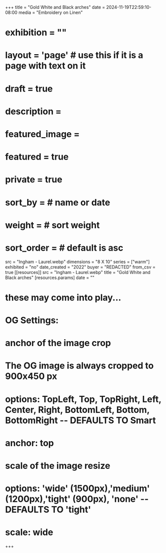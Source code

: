 +++
title = "Gold White and Black arches"
date = 2024-11-19T22:59:10-08:00
media = "Embroidery on Linen"
# exhibition = ""
# layout = 'page' # use this if it is a page with text on it
# draft = true
# description = 
# featured_image = 
# featured = true
# private = true
# sort_by = # name or date
# weight = # sort weight
# sort_order = # default is asc
src = "Ingham - Laurel.webp"
dimensions = "8 X 10"
series = ["warm"]
exhibited = "no"
date_created = "2022"
buyer = "REDACTED"
from_csv = true
[[resources]]
  src = "Ingham - Laurel.webp"
  title = "Gold White and Black arches"
  [resources.params]
  date = ""

# these may come into play...
# OG Settings:
# anchor of the image crop 
#   The OG image is always cropped to 900x450 px
#   options: TopLeft, Top, TopRight, Left, Center, Right, BottomLeft, Bottom, BottomRight -- DEFAULTS TO Smart
# anchor: top
# scale of the image resize 
#   options: 'wide' (1500px),'medium' (1200px),'tight' (900px), 'none' -- DEFAULTS TO 'tight'
# scale: wide 
+++